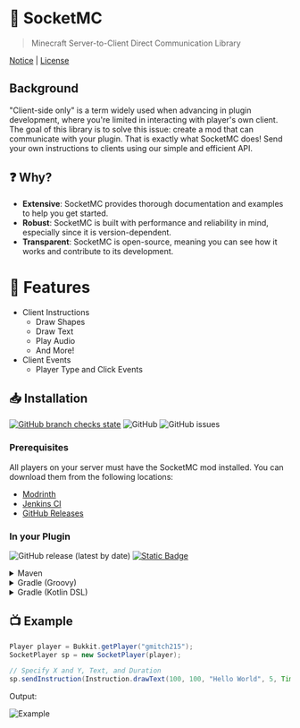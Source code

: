 # 🔌 SocketMC

> Minecraft Server-to-Client Direct Communication Library

[Notice](./NOTICE.md) | [License](./LICENSE)

## Background

"Client-side only" is a term widely used when advancing in plugin development, where you're limited in interacting with player's own client. The goal of this library
is to solve this issue: create a mod that can communicate with your plugin. That is exactly what SocketMC does! Send your own instructions to clients using our
simple and efficient API.

## ❓ Why?

- **Extensive**: SocketMC provides thorough documentation and examples to help you get started.
- **Robust**: SocketMC is built with performance and reliability in mind, especially since it is version-dependent.
- **Transparent**: SocketMC is open-source, meaning you can see how it works and contribute to its development.

# 🚚 Features

- Client Instructions
  - Draw Shapes
  - Draw Text
  - Play Audio
  - And More!
- Client Events
  - Player Type and Click Events

## 📥 Installation

[![GitHub branch checks state](https://github.com/gmitch215/SocketMC/actions/workflows/build.yml/badge.svg)](https://github.com/gmitch215/SocketMC/actions/workflows/build.yml)
![GitHub](https://img.shields.io/github/license/gmitch215/SocketMC)
![GitHub issues](https://img.shields.io/github/issues/gmitch215/SocketMC)

### Prerequisites

All players on your server must have the SocketMC mod installed. 
You can download them from the following locations:

- [Modrinth](https://modrinth.com/mod/socketmc)
- [Jenkins CI](https://ci.codemc.io/job/gmitch215/job/SocketMC/)
- [GitHub Releases](https://github.com/gmitch215/SocketMC/releases/latest)

### In your Plugin

![GitHub release (latest by date)](https://img.shields.io/github/v/release/gmitch215/SocketMC)
[![Static Badge](https://img.shields.io/badge/documentation-javadoc-yellow)](https://socketmc.gmitch215.xyz/)

<details>
    <summary>Maven</summary>

```xml
<project>
    
    <!-- Import CodeMC Repo -->
    
    <repositories>
        <repository>
            <id>codemc-snapshots</id>
            <url>https://repo.codemc.io/repository/maven-snapshots/</url>
        </repository>
    </repositories>
    
    <dependencies>
        <dependency>
            <groupId>me.gamercoder215.socketmc</groupId>
            <artifactId>socketmc-spigot</artifactId>
            <version>[VERSION]</version>
        </dependency>
        
        <!-- Alternatively, use the Paper Build -->
        <dependency>
            <groupId>me.gamercoder215.socketmc</groupId>
            <artifactId>socketmc-paper</artifactId>
            <version>[VERSION]</version>
        </dependency>
    </dependencies>
    
</project>
```
</details>

<details>
    <summary>Gradle (Groovy)</summary>

```gradle
repositories {
    maven { url 'https://repo.codemc.io/repository/maven-snapshots/' }
}

dependencies {
    implementation 'me.gamercoder215.socketmc:socketmc-spigot:[VERSION]'
    
    // Alternatively, use the Paper Build
    implementation 'me.gamercoder215.socketmc:socketmc-paper:[VERSION]'
}
```
</details>

<details>
    <summary>Gradle (Kotlin DSL)</summary>

```kotlin
repositories {
    maven(url = "https://repo.codemc.io/repository/maven-snapshots/")
}

dependencies {
    implementation("me.gamercoder215.socketmc:socketmc-spigot:[VERSION]")
    
    // Alternatively, use the Paper Build
    implementation("me.gamercoder215.socketmc:socketmc-paper:[VERSION]")
}
```
</details>

## 📺 Example

```java
Player player = Bukkit.getPlayer("gmitch215");
SocketPlayer sp = new SocketPlayer(player);

// Specify X and Y, Text, and Duration
sp.sendInstruction(Instruction.drawText(100, 100, "Hello World", 5, TimeUnit.SECONDS));
```

Output:

![Example](https://i.imgur.com/VZmqWLC.gif)
